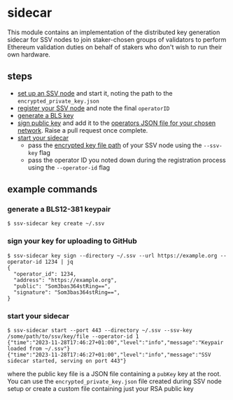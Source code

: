 # sidecar

This module contains an implementation of the distributed key generation sidecar for SSV nodes to join staker-chosen groups of validators to perform Ethereum validation duties on behalf of stakers who don't wish to run their own hardware.


## steps
- [set up an SSV node](https://docs.ssv.network/operator-user-guides/operator-node/installation) and start it, noting the path to the `encrypted_private_key.json`
- [register your SSV node](https://docs.ssv.network/operator-user-guides/operator-management/registration) and note the final `operatorID`
- [generate a BLS key](#generate-a-bls12-381-keypair)
- [sign public key](#sign-your-key-for-uploading-to-GitHub) and add it to the [operators JSON file for your chosen network](../nodes/operators-hoodi.json). Raise a pull request once complete.
- [start your sidecar](#start-your-sidecar)
  - pass the [encrypted key file path](https://docs.ssv.network/operator-user-guides/operator-node/installation#generate-operator-keys-encrypted) of your SSV node using the `--ssv-key` flag 
  - pass the operator ID you noted down during the registration process using the `--operator-id` flag

## example commands

### generate a BLS12-381 keypair
```shell
$ ssv-sidecar key create ~/.ssv
```

### sign your key for uploading to GitHub
```shell
$ ssv-sidecar key sign --directory ~/.ssv --url https://example.org --operator-id 1234 | jq
{
  "operator_id": 1234,
  "address": "https://example.org",
  "public": "Som3bas364stRing==",
  "signature": "Som3bas364stRing==",
}
```

### start your sidecar

```shell
$ ssv-sidecar start --port 443 --directory ~/.ssv --ssv-key /some/path/to/ssv/key/file --operator-id 1
{"time":"2023-11-28T17:46:27+01:00","level":"info","message":"Keypair loaded from ~/.ssv"}
{"time":"2023-11-28T17:46:27+01:00","level":"info","message":"SSV sidecar started, serving on port 443"}
```
where the public key file is a JSON file containing a `pubKey` key at the root. You can use the `encrypted_private_key.json` file created during SSV node setup or create a custom file containing just your RSA public key